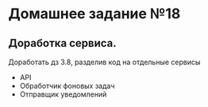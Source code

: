 # Домашнее задание №18
## Доработка сервиса. 
Доработать дз 3.8, разделив код на отдельные сервисы
* API
* Обработчик фоновых задач
* Отправщик уведомлений